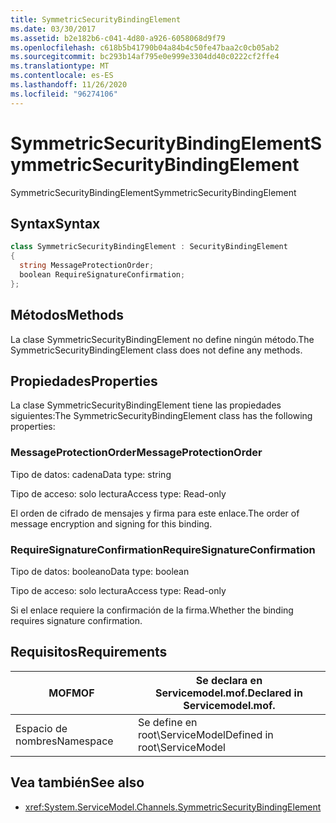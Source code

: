 ```yaml
---
title: SymmetricSecurityBindingElement
ms.date: 03/30/2017
ms.assetid: b2e182b6-c041-4d80-a926-6058068d9f79
ms.openlocfilehash: c618b5b41790b04a84b4c50fe47baa2c0cb05ab2
ms.sourcegitcommit: bc293b14af795e0e999e3304dd40c0222cf2ffe4
ms.translationtype: MT
ms.contentlocale: es-ES
ms.lasthandoff: 11/26/2020
ms.locfileid: "96274106"
---
```

# <a name="symmetricsecuritybindingelement"></a><span data-ttu-id="fb068-102">SymmetricSecurityBindingElement</span><span class="sxs-lookup"><span data-stu-id="fb068-102">SymmetricSecurityBindingElement</span></span>

<span data-ttu-id="fb068-103">SymmetricSecurityBindingElement</span><span class="sxs-lookup"><span data-stu-id="fb068-103">SymmetricSecurityBindingElement</span></span>  
  
## <a name="syntax"></a><span data-ttu-id="fb068-104">Syntax</span><span class="sxs-lookup"><span data-stu-id="fb068-104">Syntax</span></span>  
  
```csharp
class SymmetricSecurityBindingElement : SecurityBindingElement  
{  
  string MessageProtectionOrder;  
  boolean RequireSignatureConfirmation;  
};  
```  
  
## <a name="methods"></a><span data-ttu-id="fb068-105">Métodos</span><span class="sxs-lookup"><span data-stu-id="fb068-105">Methods</span></span>  

 <span data-ttu-id="fb068-106">La clase SymmetricSecurityBindingElement no define ningún método.</span><span class="sxs-lookup"><span data-stu-id="fb068-106">The SymmetricSecurityBindingElement class does not define any methods.</span></span>  
  
## <a name="properties"></a><span data-ttu-id="fb068-107">Propiedades</span><span class="sxs-lookup"><span data-stu-id="fb068-107">Properties</span></span>  

 <span data-ttu-id="fb068-108">La clase SymmetricSecurityBindingElement tiene las propiedades siguientes:</span><span class="sxs-lookup"><span data-stu-id="fb068-108">The SymmetricSecurityBindingElement class has the following properties:</span></span>  
  
### <a name="messageprotectionorder"></a><span data-ttu-id="fb068-109">MessageProtectionOrder</span><span class="sxs-lookup"><span data-stu-id="fb068-109">MessageProtectionOrder</span></span>  

 <span data-ttu-id="fb068-110">Tipo de datos: cadena</span><span class="sxs-lookup"><span data-stu-id="fb068-110">Data type: string</span></span>  
  
 <span data-ttu-id="fb068-111">Tipo de acceso: solo lectura</span><span class="sxs-lookup"><span data-stu-id="fb068-111">Access type: Read-only</span></span>  
  
 <span data-ttu-id="fb068-112">El orden de cifrado de mensajes y firma para este enlace.</span><span class="sxs-lookup"><span data-stu-id="fb068-112">The order of message encryption and signing for this binding.</span></span>  
  
### <a name="requiresignatureconfirmation"></a><span data-ttu-id="fb068-113">RequireSignatureConfirmation</span><span class="sxs-lookup"><span data-stu-id="fb068-113">RequireSignatureConfirmation</span></span>  

 <span data-ttu-id="fb068-114">Tipo de datos: booleano</span><span class="sxs-lookup"><span data-stu-id="fb068-114">Data type: boolean</span></span>  
  
 <span data-ttu-id="fb068-115">Tipo de acceso: solo lectura</span><span class="sxs-lookup"><span data-stu-id="fb068-115">Access type: Read-only</span></span>  
  
 <span data-ttu-id="fb068-116">Si el enlace requiere la confirmación de la firma.</span><span class="sxs-lookup"><span data-stu-id="fb068-116">Whether the binding requires signature confirmation.</span></span>  
  
## <a name="requirements"></a><span data-ttu-id="fb068-117">Requisitos</span><span class="sxs-lookup"><span data-stu-id="fb068-117">Requirements</span></span>  
  
|<span data-ttu-id="fb068-118">MOF</span><span class="sxs-lookup"><span data-stu-id="fb068-118">MOF</span></span>|<span data-ttu-id="fb068-119">Se declara en Servicemodel.mof.</span><span class="sxs-lookup"><span data-stu-id="fb068-119">Declared in Servicemodel.mof.</span></span>|  
|---------|-----------------------------------|  
|<span data-ttu-id="fb068-120">Espacio de nombres</span><span class="sxs-lookup"><span data-stu-id="fb068-120">Namespace</span></span>|<span data-ttu-id="fb068-121">Se define en root\ServiceModel</span><span class="sxs-lookup"><span data-stu-id="fb068-121">Defined in root\ServiceModel</span></span>|  
  
## <a name="see-also"></a><span data-ttu-id="fb068-122">Vea también</span><span class="sxs-lookup"><span data-stu-id="fb068-122">See also</span></span>

- <xref:System.ServiceModel.Channels.SymmetricSecurityBindingElement>
